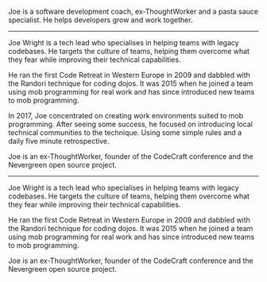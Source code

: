 Joe is a software development coach, ex-ThoughtWorker and a pasta sauce specialist. He helps developers grow and work together.

---

Joe Wright is a tech lead who specialises in helping teams with legacy codebases. He targets the culture of teams, helping them overcome what they fear while improving their technical capabilities.

He ran the first Code Retreat in Western Europe in 2009 and dabbled with the Randori technique for coding dojos. It was 2015 when he joined a team using mob programming for real work and has since introduced new teams to mob programming.

In 2017, Joe concentrated on creating work environments suited to mob programming. After seeing some success, he focused on introducing  local technical communities to the technique. Using some simple rules and a daily five minute retrospective.

Joe is an ex-ThoughtWorker, founder of the CodeCraft conference and the Nevergreen open source project.


---

Joe Wright is a tech lead who specialises in helping teams with legacy codebases. He targets the culture of teams, helping them overcome what they fear while improving their technical capabilities.

He ran the first Code Retreat in Western Europe in 2009 and dabbled with the Randori technique for coding dojos. It was 2015 when he joined a team using mob programming for real work and has since introduced new teams to mob programming.

Joe is an ex-ThoughtWorker, founder of the CodeCraft conference and the Nevergreen open source project.
